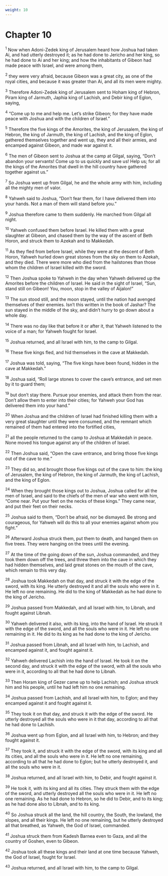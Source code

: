 ```yaml
---
weight: 10
---
```


# Chapter 10

<sup>1</sup> Now when Adoni-Zedek king of Jerusalem heard how Joshua had taken Ai, and had utterly destroyed it; as he had done to Jericho and her king, so he had done to Ai and her king; and how the inhabitants of Gibeon had made peace with Israel, and were among them, 

<sup>2</sup> they were very afraid, because Gibeon was a great city, as one of the royal cities, and because it was greater than Ai, and all its men were mighty. 

<sup>3</sup> Therefore Adoni-Zedek king of Jerusalem sent to Hoham king of Hebron, Piram king of Jarmuth, Japhia king of Lachish, and Debir king of Eglon, saying, 

<sup>4</sup> “Come up to me and help me. Let’s strike Gibeon; for they have made peace with Joshua and with the children of Israel.” 

<sup>5</sup> Therefore the five kings of the Amorites, the king of Jerusalem, the king of Hebron, the king of Jarmuth, the king of Lachish, and the king of Eglon, gathered themselves together and went up, they and all their armies, and encamped against Gibeon, and made war against it. 

<sup>6</sup> The men of Gibeon sent to Joshua at the camp at Gilgal, saying, “Don’t abandon your servants! Come up to us quickly and save us! Help us; for all the kings of the Amorites that dwell in the hill country have gathered together against us.” 

<sup>7</sup> So Joshua went up from Gilgal, he and the whole army with him, including all the mighty men of valor. 

<sup>8</sup> Yahweh said to Joshua, “Don’t fear them, for I have delivered them into your hands. Not a man of them will stand before you.” 

<sup>9</sup> Joshua therefore came to them suddenly. He marched from Gilgal all night. 

<sup>10</sup> Yahweh confused them before Israel. He killed them with a great slaughter at Gibeon, and chased them by the way of the ascent of Beth Horon, and struck them to Azekah and to Makkedah. 

<sup>11</sup> As they fled from before Israel, while they were at the descent of Beth Horon, Yahweh hurled down great stones from the sky on them to Azekah, and they died. There were more who died from the hailstones than those whom the children of Israel killed with the sword. 

<sup>12</sup> Then Joshua spoke to Yahweh in the day when Yahweh delivered up the Amorites before the children of Israel. He said in the sight of Israel, “Sun, stand still on Gibeon! You, moon, stop in the valley of Aijalon!” 

<sup>13</sup> The sun stood still, and the moon stayed, until the nation had avenged themselves of their enemies. Isn’t this written in the book of Jashar? The sun stayed in the middle of the sky, and didn’t hurry to go down about a whole day. 

<sup>14</sup> There was no day like that before it or after it, that Yahweh listened to the voice of a man; for Yahweh fought for Israel. 

<sup>15</sup> Joshua returned, and all Israel with him, to the camp to Gilgal. 

<sup>16</sup> These five kings fled, and hid themselves in the cave at Makkedah. 

<sup>17</sup> Joshua was told, saying, “The five kings have been found, hidden in the cave at Makkedah.” 

<sup>18</sup> Joshua said, “Roll large stones to cover the cave’s entrance, and set men by it to guard them; 

<sup>19</sup> but don’t stay there. Pursue your enemies, and attack them from the rear. Don’t allow them to enter into their cities; for Yahweh your God has delivered them into your hand.” 

<sup>20</sup> When Joshua and the children of Israel had finished killing them with a very great slaughter until they were consumed, and the remnant which remained of them had entered into the fortified cities, 

<sup>21</sup> all the people returned to the camp to Joshua at Makkedah in peace. None moved his tongue against any of the children of Israel. 

<sup>22</sup> Then Joshua said, “Open the cave entrance, and bring those five kings out of the cave to me.” 

<sup>23</sup> They did so, and brought those five kings out of the cave to him: the king of Jerusalem, the king of Hebron, the king of Jarmuth, the king of Lachish, and the king of Eglon. 

<sup>24</sup> When they brought those kings out to Joshua, Joshua called for all the men of Israel, and said to the chiefs of the men of war who went with him, “Come near. Put your feet on the necks of these kings.” They came near, and put their feet on their necks. 

<sup>25</sup> Joshua said to them, “Don’t be afraid, nor be dismayed. Be strong and courageous, for Yahweh will do this to all your enemies against whom you fight.” 

<sup>26</sup> Afterward Joshua struck them, put them to death, and hanged them on five trees. They were hanging on the trees until the evening. 

<sup>27</sup> At the time of the going down of the sun, Joshua commanded, and they took them down off the trees, and threw them into the cave in which they had hidden themselves, and laid great stones on the mouth of the cave, which remain to this very day. 

<sup>28</sup> Joshua took Makkedah on that day, and struck it with the edge of the sword, with its king. He utterly destroyed it and all the souls who were in it. He left no one remaining. He did to the king of Makkedah as he had done to the king of Jericho. 

<sup>29</sup> Joshua passed from Makkedah, and all Israel with him, to Libnah, and fought against Libnah. 

<sup>30</sup> Yahweh delivered it also, with its king, into the hand of Israel. He struck it with the edge of the sword, and all the souls who were in it. He left no one remaining in it. He did to its king as he had done to the king of Jericho. 

<sup>31</sup> Joshua passed from Libnah, and all Israel with him, to Lachish, and encamped against it, and fought against it. 

<sup>32</sup> Yahweh delivered Lachish into the hand of Israel. He took it on the second day, and struck it with the edge of the sword, with all the souls who were in it, according to all that he had done to Libnah. 

<sup>33</sup> Then Horam king of Gezer came up to help Lachish; and Joshua struck him and his people, until he had left him no one remaining. 

<sup>34</sup> Joshua passed from Lachish, and all Israel with him, to Eglon; and they encamped against it and fought against it. 

<sup>35</sup> They took it on that day, and struck it with the edge of the sword. He utterly destroyed all the souls who were in it that day, according to all that he had done to Lachish. 

<sup>36</sup> Joshua went up from Eglon, and all Israel with him, to Hebron; and they fought against it. 

<sup>37</sup> They took it, and struck it with the edge of the sword, with its king and all its cities, and all the souls who were in it. He left no one remaining, according to all that he had done to Eglon; but he utterly destroyed it, and all the souls who were in it. 

<sup>38</sup> Joshua returned, and all Israel with him, to Debir, and fought against it. 

<sup>39</sup> He took it, with its king and all its cities. They struck them with the edge of the sword, and utterly destroyed all the souls who were in it. He left no one remaining. As he had done to Hebron, so he did to Debir, and to its king; as he had done also to Libnah, and to its king. 

<sup>40</sup> So Joshua struck all the land, the hill country, the South, the lowland, the slopes, and all their kings. He left no one remaining, but he utterly destroyed all that breathed, as Yahweh, the God of Israel, commanded. 

<sup>41</sup> Joshua struck them from Kadesh Barnea even to Gaza, and all the country of Goshen, even to Gibeon. 

<sup>42</sup> Joshua took all these kings and their land at one time because Yahweh, the God of Israel, fought for Israel. 

<sup>43</sup> Joshua returned, and all Israel with him, to the camp to Gilgal. 


